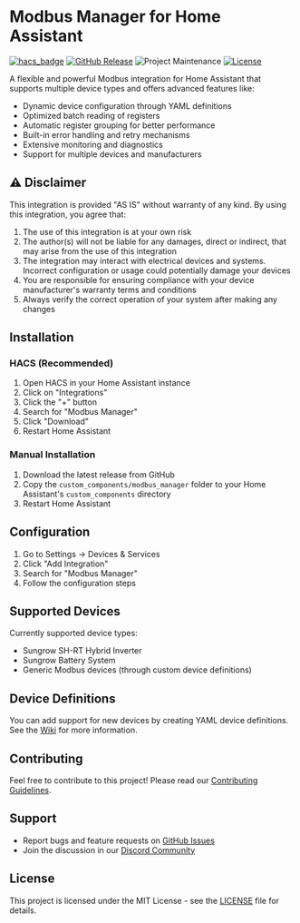 # Modbus Manager for Home Assistant

[![hacs_badge](https://img.shields.io/badge/HACS-Default-41BDF5.svg?style=for-the-badge)](https://github.com/hacs/integration)
[![GitHub Release][releases-shield]][releases]
![Project Maintenance][maintenance-shield]
[![License][license-shield]](LICENSE)

A flexible and powerful Modbus integration for Home Assistant that supports multiple device types and offers advanced features like:

- Dynamic device configuration through YAML definitions
- Optimized batch reading of registers
- Automatic register grouping for better performance
- Built-in error handling and retry mechanisms
- Extensive monitoring and diagnostics
- Support for multiple devices and manufacturers

## ⚠️ Disclaimer

This integration is provided "AS IS" without warranty of any kind. By using this integration, you agree that:

1. The use of this integration is at your own risk
2. The author(s) will not be liable for any damages, direct or indirect, that may arise from the use of this integration
3. The integration may interact with electrical devices and systems. Incorrect configuration or usage could potentially damage your devices
4. You are responsible for ensuring compliance with your device manufacturer's warranty terms and conditions
5. Always verify the correct operation of your system after making any changes

## Installation

### HACS (Recommended)

1. Open HACS in your Home Assistant instance
2. Click on "Integrations"
3. Click the "+" button
4. Search for "Modbus Manager"
5. Click "Download"
6. Restart Home Assistant

### Manual Installation

1. Download the latest release from GitHub
2. Copy the `custom_components/modbus_manager` folder to your Home Assistant's `custom_components` directory
3. Restart Home Assistant

## Configuration

1. Go to Settings -> Devices & Services
2. Click "Add Integration"
3. Search for "Modbus Manager"
4. Follow the configuration steps

## Supported Devices

Currently supported device types:
- Sungrow SH-RT Hybrid Inverter
- Sungrow Battery System
- Generic Modbus devices (through custom device definitions)

## Device Definitions

You can add support for new devices by creating YAML device definitions. See the [Wiki](https://github.com/TCzerny/ha-modbus-manager/wiki) for more information.

## Contributing

Feel free to contribute to this project! Please read our [Contributing Guidelines](CONTRIBUTING.md).

## Support

- Report bugs and feature requests on [GitHub Issues](https://github.com/TCzerny/ha-modbus-manager/issues)
- Join the discussion in our [Discord Community](https://discord.gg/your-discord)

## License

This project is licensed under the MIT License - see the [LICENSE](LICENSE) file for details.

[releases-shield]: https://img.shields.io/github/release/TCzerny/ha-modbus-manager.svg?style=for-the-badge
[releases]: https://github.com/TCzerny/ha-modbus-manager/releases
[maintenance-shield]: https://img.shields.io/maintenance/yes/2024.svg?style=for-the-badge
[license-shield]: https://img.shields.io/github/license/TCzerny/ha-modbus-manager.svg?style=for-the-badge 